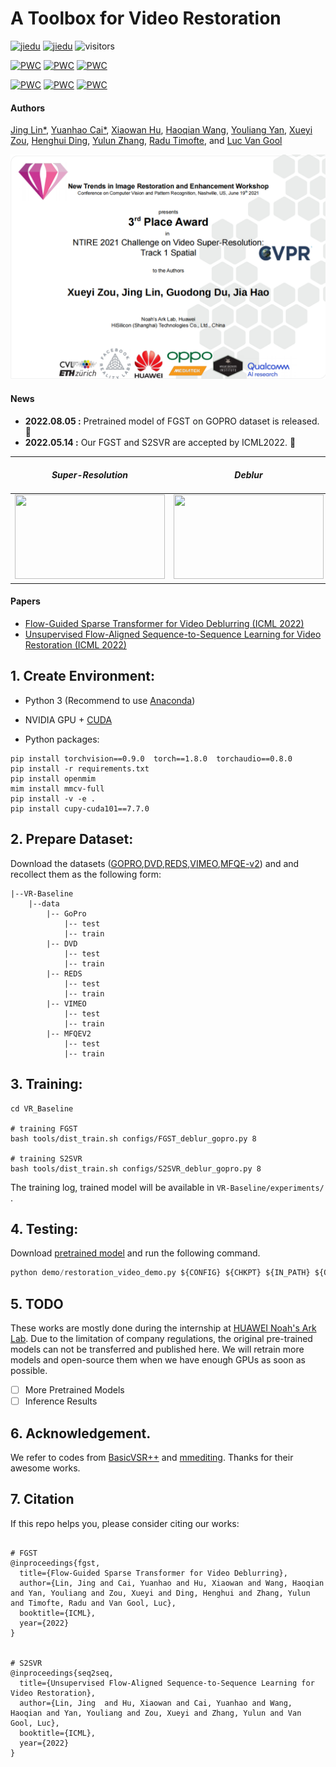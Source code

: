 # A Toolbox for Video Restoration
[![jiedu](https://img.shields.io/badge/中文解读-S2SVR-179bd3)](https://mp.weixin.qq.com/s/0Hqp2A8pjo1_Gn23LEpPXg)
[![jiedu](https://img.shields.io/badge/中文解读-FGST-179bd3)](https://zhuanlan.zhihu.com/p/563455469)
![visitors](https://visitor-badge.glitch.me/badge?page_id=linjing7/VR-Baseline)

[![PWC](https://img.shields.io/endpoint.svg?url=https://paperswithcode.com/badge/flow-guided-sparse-transformer-for-video/deblurring-on-dvd-1)](https://paperswithcode.com/sota/deblurring-on-dvd-1?p=flow-guided-sparse-transformer-for-video)
[![PWC](https://img.shields.io/endpoint.svg?url=https://paperswithcode.com/badge/flow-guided-sparse-transformer-for-video/deblurring-on-dvd)](https://paperswithcode.com/sota/deblurring-on-dvd?p=flow-guided-sparse-transformer-for-video)
[![PWC](https://img.shields.io/endpoint.svg?url=https://paperswithcode.com/badge/flow-guided-sparse-transformer-for-video/deblurring-on-gopro)](https://paperswithcode.com/sota/deblurring-on-gopro?p=flow-guided-sparse-transformer-for-video)
	
[![PWC](https://img.shields.io/endpoint.svg?url=https://paperswithcode.com/badge/unsupervised-flow-aligned-sequence-to/video-super-resolution-on-vimeo90k)](https://paperswithcode.com/sota/video-super-resolution-on-vimeo90k?p=unsupervised-flow-aligned-sequence-to)
[![PWC](https://img.shields.io/endpoint.svg?url=https://paperswithcode.com/badge/unsupervised-flow-aligned-sequence-to/deblurring-on-gopro)](https://paperswithcode.com/sota/deblurring-on-gopro?p=unsupervised-flow-aligned-sequence-to)
[![PWC](https://img.shields.io/endpoint.svg?url=https://paperswithcode.com/badge/unsupervised-flow-aligned-sequence-to/video-enhancement-on-mfqe-v2)](https://paperswithcode.com/sota/video-enhancement-on-mfqe-v2?p=unsupervised-flow-aligned-sequence-to)


#### Authors

 [Jing Lin*](https://scholar.google.com/citations?hl=zh-CN&user=SvaU2GMAAAAJ), [Yuanhao Cai*](https://caiyuanhao1998.github.io), [Xiaowan Hu](https://scholar.google.com/citations?user=a_WRvyIAAAAJ&hl=zh-CN), [Haoqian Wang](https://scholar.google.com.hk/citations?user=eldgnIYAAAAJ&hl=zh-CN), [Youliang Yan](https://scholar.google.com/citations?user=JPUwfAMAAAAJ&hl=th), [Xueyi Zou](https://xueyizou.github.io/), [Henghui Ding](https://henghuiding.github.io/), [Yulun Zhang](yulunzhang.com), [Radu Timofte](https://people.ee.ethz.ch/~timofter/), and [Luc Van Gool](https://ee.ethz.ch/the-department/faculty/professors/person-detail.OTAyMzM=.TGlzdC80MTEsMTA1ODA0MjU5.html)

![ntire](/figure/ntire.png)

#### News
- **2022.08.05 :** Pretrained model of FGST on GOPRO dataset is released. :rocket: 
- **2022.05.14 :** Our FGST and S2SVR are accepted by ICML2022. :rocket: 

|            *Super-Resolution*             |             *Deblur*             |            *Compressed Video Enhancement*             |
| :------------------------------: | :-------------------------------: |  :-------------------------------: |
| <img src="./figure/lr2sr.gif"  height=135 width=240> | <img src="./figure/blur2sharp.gif" height=135 width=240> | <img src="./figure/compressed2enhanced.gif" height=135 width=240> |

#### Papers
- [Flow-Guided Sparse Transformer for Video Deblurring (ICML 2022)](https://arxiv.org/abs/2201.01893)
- [Unsupervised Flow-Aligned Sequence-to-Sequence Learning for Video Restoration (ICML 2022)](https://arxiv.org/abs/2205.10195)

## 1. Create Environment:

- Python 3 (Recommend to use [Anaconda](https://www.anaconda.com/download/#linux))

- NVIDIA GPU + [CUDA](https://developer.nvidia.com/cuda-downloads)

- Python packages:

```shell
pip install torchvision==0.9.0  torch==1.8.0  torchaudio==0.8.0
pip install -r requirements.txt
pip install openmim
mim install mmcv-full
pip install -v -e .
pip install cupy-cuda101==7.7.0
```

## 2. Prepare Dataset:

Download the datasets ([GOPRO](https://seungjunnah.github.io/Datasets/gopro),[DVD](https://www.cs.ubc.ca/labs/imager/tr/2017/DeepVideoDeblurring/#dataset),[REDS](https://seungjunnah.github.io/Datasets/reds.html),[VIMEO](http://toflow.csail.mit.edu/),[MFQE-v2](https://github.com/ryanxingql/mfqev2.0/wiki/MFQEv2-Dataset)) and and recollect them as the following form:

```shell
|--VR-Baseline
    |--data
    	|-- GoPro
    	    |-- test
    	    |-- train
    	|-- DVD
    	    |-- test
    	    |-- train
    	|-- REDS
    	    |-- test
    	    |-- train
    	|-- VIMEO
    	    |-- test
    	    |-- train
    	|-- MFQEV2
    	    |-- test
    	    |-- train
```

## 3. Training:

```shell
cd VR_Baseline

# training FGST
bash tools/dist_train.sh configs/FGST_deblur_gopro.py 8

# training S2SVR
bash tools/dist_train.sh configs/S2SVR_deblur_gopro.py 8
```

The training log, trained model will be available in `VR-Baseline/experiments/` . 


## 4. Testing:

Download [pretrained model](https://drive.google.com/drive/folders/1cmT0ti0-XwuCMcAhVEQWcD6rqCEwLo2T?usp=sharing) and run the following command.

```python
python demo/restoration_video_demo.py ${CONFIG} ${CHKPT} ${IN_PATH} ${OUT_PATH}
```

## 5.  TODO 

These works are mostly done during the internship at [HUAWEI Noah's Ark Lab](http://dev3.noahlab.com.hk/). Due to the limitation of company regulations, the original pre-trained models can not be transferred and published here. We will retrain more models and open-source them when we have enough GPUs as soon as possible. 

- [ ] More Pretrained Models
- [ ] Inference Results

## 6.  Acknowledgement.

We refer to codes from [BasicVSR++](https://github.com/ckkelvinchan/BasicVSR_PlusPlus) and [mmediting](https://github.com/open-mmlab/mmediting). Thanks for their awesome works.

## 7. Citation

If this repo helps you, please consider citing our works:

```shell

# FGST
@inproceedings{fgst,
  title={Flow-Guided Sparse Transformer for Video Deblurring},
  author={Lin, Jing and Cai, Yuanhao and Hu, Xiaowan and Wang, Haoqian and Yan, Youliang and Zou, Xueyi and Ding, Henghui and Zhang, Yulun and Timofte, Radu and Van Gool, Luc},
  booktitle={ICML},
  year={2022}
}


# S2SVR
@inproceedings{seq2seq,
  title={Unsupervised Flow-Aligned Sequence-to-Sequence Learning for Video Restoration},
  author={Lin, Jing  and Hu, Xiaowan and Cai, Yuanhao and Wang, Haoqian and Yan, Youliang and Zou, Xueyi and Zhang, Yulun and Van Gool, Luc},
  booktitle={ICML},
  year={2022}
}
```
